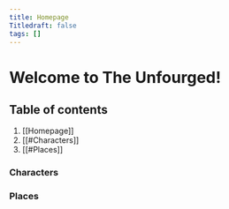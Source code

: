 ```yaml
---
title: Homepage
Titledraft: false
tags: []
---
```

# Welcome to The Unfourged!
## Table of contents
1. [[Homepage]]
2. [[#Characters]]
3. [[#Places]]
### Characters

### Places
